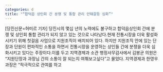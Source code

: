 ```yaml
---
categories: d
title: "“합덕읍 상인회 간 분쟁 및 통합 관리 안돼갈등 심화”"
---
```

[당진신문=허미르 기자] 당진시의 몇십 년의 노력에도 불구하고 합덕읍상인회 간에 분쟁 및 상인회 통합 관리가 되지 않고 있는 것으로 나타났다.현재 전통시장을 더욱 활성화 시키기 위해 첫걸음 사업으로 지원조직이 배치되어 있다. 하지만 지원조직 안에 있는 단장과 단원이 편파적인 소통을 하면서 전통시장을 운영하는 상인들 간에 분쟁을 더욱 심화시키고 있다는 주장이다.이를 두고 지역경제과 소관 행정사무감사에서 김봉균 의원은 “지원단장과 과장님 간의 소통이 잘 되는지 여쭤보고싶다”고 물었다. 지역경제과 한영우 과장은 “적극적으로 관여를 하고